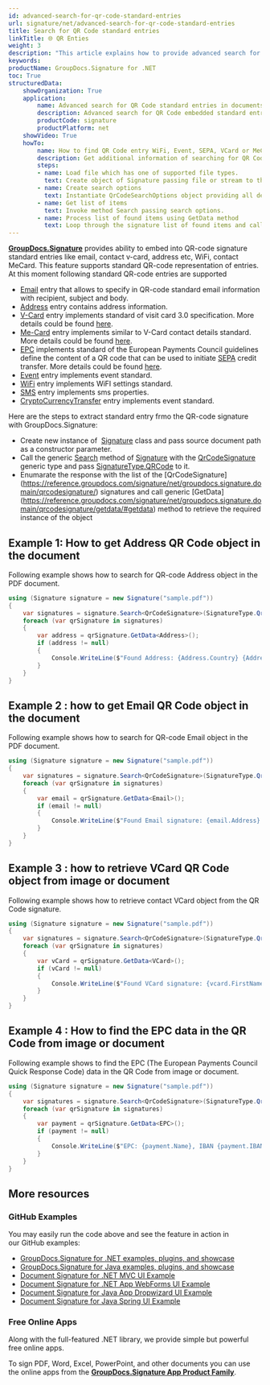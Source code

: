 ```yaml
---
id: advanced-search-for-qr-code-standard-entries
url: signature/net/advanced-search-for-qr-code-standard-entries
title: Search for QR Code standard entries
linkTitle: 🌐 QR Enties
weight: 3
description: "This article explains how to provide advanced search for standard QR Code embedded objects like WiFi, Event, Contact, SMS, EMail, EPC or SEPA payment, VCard or MeCard entries, etc with GroupDocs.Signature API."
keywords: 
productName: GroupDocs.Signature for .NET 
toc: True
structuredData:
    showOrganization: True
    application:    
        name: Advanced search for QR Code standard entries in documents in C#
        description: Advanced search for QR Code embedded standard entries liek WiFi, URL, Event, VCard, MeCard in various documents fast and easily with C# language and GroupDocs.Signature for .NET APIs
        productCode: signature
        productPlatform: net 
    showVideo: True
    howTo:
        name: How to find QR Code entry WiFi, Event, SEPA, VCard or MeCard using C# 
        description: Get additional information of searching for QR Code standard entries in documents with C#
        steps:
        - name: Load file which has one of supported file types.
          text: Create object of Signature passing file or stream to the document as a constructor parameter. You can use either file path or file stream. 
        - name: Create search options 
          text: Instantiate QrCodeSearchOptions object providing all demanded data like type, pages setup or return content.
        - name: Get list of items 
          text: Invoke method Search passing search options.
        - name: Process list of found items using GetData method
          text: Loop through the signature list of found items and call GetData<ObjectType> generic method to retrieve the required instance of embedded standard object.
---
```

[**GroupDocs.Signature**](https://products.groupdocs.com/signature/net) provides ability to embed into QR-code signature standard entries like email, contact v-card, address etc, WiFi, contact MeCard. This feature supports standard QR-code representation of entries. At this moment following standard QR-code entries are supported

* [Email](https://reference.groupdocs.com/signature/net/groupdocs.signature.domain.extensions/email) entry that allows to specify in QR-code standard email information with recipient, subject and body.
* [Address](https://reference.groupdocs.com/signature/net/groupdocs.signature.domain.extensions/address) entry contains address information.
* [V-Card](https://reference.groupdocs.com/signature/net/groupdocs.signature.domain.extensions/vcard) entry implements standard of visit card 3.0 specification. More details could be found [here](https://en.wikipedia.org/wiki/VCard).
* [Me-Card](https://reference.groupdocs.com/signature/net/groupdocs.signature.domain.extensions/mecard) entry implements similar to V-Card contact details standard. More details could be found [here](https://en.wikipedia.org/wiki/MeCard_(QR_code)).
* [EPC](https://reference.groupdocs.com/signature/net/groupdocs.signature.domain.extensions/epc) implements standard of the European Payments Council guidelines define the content of a QR code that can be used to initiate [SEPA](https://en.wikipedia.org/wiki/SEPA_credit_transfer) credit transfer. More details could be found [here](https://en.wikipedia.org/wiki/EPC_QR_code).
* [Event](https://reference.groupdocs.com/signature/net/groupdocs.signature.domain.extensions/event) entry implements event standard.
* [WiFi](https://reference.groupdocs.com/signature/net/groupdocs.signature.domain.extensions/wifi) entry implements WiFI settings standard.
* [SMS](https://reference.groupdocs.com/signature/net/groupdocs.signature.domain.extensions/sms) entry implements sms properties.
* [CryptoCurrencyTransfer](https://reference.groupdocs.com/signature/net/groupdocs.signature.domain.extensions/cryptocurrencytransfer/) entry implements event standard.

Here are the steps to extract standard entry frmo the QR-code signature with GroupDocs.Signature:  

* Create new instance of  [Signature](https://reference.groupdocs.com/signature/net/groupdocs.signature/signature) class and pass source document path as a constructor parameter.
* Call the generic [Search](https://reference.groupdocs.com/signature/net/groupdocs.signature/signature/search/#search_2/) method of [Signature](https://reference.groupdocs.com/signature/net/groupdocs.signature/signature) with the [QrCodeSignature](https://reference.groupdocs.com/signature/net/groupdocs.signature.domain/qrcodesignature/) generic type and pass [SignatureType.QRCode](https://reference.groupdocs.com/signature/net/groupdocs.signature.domain/signaturetype/) to it.
* Enumarate the response with the list of the [QrCodeSignature] (https://reference.groupdocs.com/signature/net/groupdocs.signature.domain/qrcodesignature/) signatures and call generic [GetData] (https://reference.groupdocs.com/signature/net/groupdocs.signature.domain/qrcodesignature/getdata/#getdata) method to retrieve the required instance of the object

## Example 1: How to get Address QR Code object in the document 

Following example shows how to search for QR-code Address object in the PDF document.

```csharp
using (Signature signature = new Signature("sample.pdf"))
{
    var signatures = signature.Search<QrCodeSignature>(SignatureType.QrCode);
    foreach (var qrSignature in signatures)
    {
        var address = qrSignature.GetData<Address>();
        if (address != null)
        {
            Console.WriteLine($"Found Address: {Address.Country} {Address.State} {Address.City} {Address.ZIP}");
        }
    }
}
```

## Example 2 : how to get Email QR Code object in the document 

Following example shows how to search for QR-code Email object in the PDF document.

```csharp
using (Signature signature = new Signature("sample.pdf"))
{
    var signatures = signature.Search<QrCodeSignature>(SignatureType.QrCode);
    foreach (var qrSignature in signatures)
    {
        var email = qrSignature.GetData<Email>();
        if (email != null)
        {
            Console.WriteLine($"Found Email signature: {email.Address}: [{email.Subject}] : {email.Body}");
        }
    }
}
```

## Example 3 : how to retrieve VCard QR Code object from image or document 

Following example shows how to retrieve contact VCard object from the QR Code signature.

```csharp
using (Signature signature = new Signature("sample.pdf"))
{
    var signatures = signature.Search<QrCodeSignature>(SignatureType.QrCode);
    foreach (var qrSignature in signatures)
    {
        var vCard = qrSignature.GetData<VCard>();
        if (vCard != null)
        {
            Console.WriteLine($"Found VCard signature: {vcard.FirstName} {vcard.LastName} from {vcard.Company}. Tel: {vcard.CellPhone}");
        }
    }
}
```

## Example 4 : How to find the EPC data in the QR Code from image or document 

Following example shows to find the EPC (The European Payments Council Quick Response Code) data in the QR Code from image or document.

```csharp
using (Signature signature = new Signature("sample.pdf"))
{
    var signatures = signature.Search<QrCodeSignature>(SignatureType.QrCode);
    foreach (var qrSignature in signatures)
    {
        var payment = qrSignature.GetData<EPC>();
        if (payment != null)
        {
            Console.WriteLine($"EPC: {payment.Name}, IBAN {payment.IBAN}. Amount {payment.Amount}. Ref: {payment.Reference} / {payment.Remittance}");
        }
    }
}
```

## More resources

### GitHub Examples

You may easily run the code above and see the feature in action in our GitHub examples:

* [GroupDocs.Signature for .NET examples, plugins, and showcase](https://github.com/groupdocs-signature/GroupDocs.Signature-for-.NET)
* [GroupDocs.Signature for Java examples, plugins, and showcase](https://github.com/groupdocs-signature/GroupDocs.Signature-for-Java)
* [Document Signature for .NET MVC UI Example](https://github.com/groupdocs-signature/GroupDocs.Signature-for-.NET-MVC)
* [Document Signature for .NET App WebForms UI Example](https://github.com/groupdocs-signature/GroupDocs.Signature-for-.NET-WebForms)
* [Document Signature for Java App Dropwizard UI Example](https://github.com/groupdocs-signature/GroupDocs.Signature-for-Java-Dropwizard)
* [Document Signature for Java Spring UI Example](https://github.com/groupdocs-signature/GroupDocs.Signature-for-Java-Spring)

### Free Online Apps

Along with the full-featured .NET library, we provide simple but powerful free online apps.

To sign PDF, Word, Excel, PowerPoint, and other documents you can use the online apps from the **[GroupDocs.Signature App Product Family](https://products.groupdocs.app/signature/family)**.
